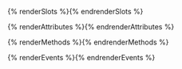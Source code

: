 {% renderSlots %}{% endrenderSlots %}

{% renderAttributes %}{% endrenderAttributes %}

{% renderMethods %}{% endrenderMethods %}

{% renderEvents %}{% endrenderEvents %}